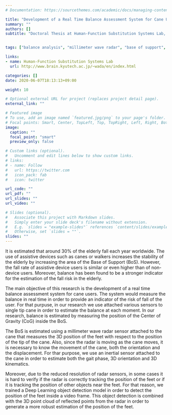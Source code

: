 ```yaml
---
# Documentation: https://sourcethemes.com/academic/docs/managing-content/

title: "Development of a Real Time Balance Assessment System for Cane Users"
summary: ""
authors: []
subtitle: "Doctoral Thesis at Human-Function Substitution Systems Lab, Kyushu Institute of Technology (Japan)"


tags: ["balance analysis", "millimeter wave radar", "base of support", "assistive devices", "cane","inertial sensor","deep learning", "edge computing", "object detection", "inertial sensor"]

links:
- name: Human-Function Substitution Systems Lab
  url: http://www.brain.kyutech.ac.jp/~wada/en/index.html

categories: []
date: 2020-06-07T18:13:13+09:00

weight: 10

# Optional external URL for project (replaces project detail page).
external_link: ""

# Featured image
# To use, add an image named `featured.jpg/png` to your page's folder.
# Focal points: Smart, Center, TopLeft, Top, TopRight, Left, Right, BottomLeft, Bottom, BottomRight.
image:
  caption: ""
  focal_point: "smart"
  preview_only: false

# Custom links (optional).
#   Uncomment and edit lines below to show custom links.
# links:
# - name: Follow
#   url: https://twitter.com
#   icon_pack: fab
#   icon: twitter

url_code: ""
url_pdf: ""
url_slides: ""
url_video: ""

# Slides (optional).
#   Associate this project with Markdown slides.
#   Simply enter your slide deck's filename without extension.
#   E.g. `slides = "example-slides"` references `content/slides/example-slides.md`.
#   Otherwise, set `slides = ""`.
slides: ""
---
```


It is estimated that around 30% of the elderly fall each year worldwide. The use of assistive devices such as canes or walkers increases the stability of the elderly by increasing the area of the Base of Support (BoS). However, the fall rate of assistive device users is similar or even higher than of non-device users. Moreover, balance has been found to be a stronger indicator for the estimation of the fall risk in the elderly.

The main objective of this research is the development of a real time balance assessment system for cane users. The system would measure the balance in real time in order to provide an indicator of the risk of fall of the user. For that purpuse, in our research we use attached various sensors to single tip cane in order to estimate the balance at each moment. In our research, balance is estimated by measuring the position of the Center of Gravity (CoG) inside the BoS. 

The BoS is estimated using a millimeter wave radar sensor attached to the cane that measures the 3D position of the feet with respect to the position of the tip of the cane. Also, since the radar is moving as the cane moves, it is necessary to know the movement of the cane, both the orientation and the displacement. For thar purpose, we use an inertial sensor attached to the cane in order to estimate both the gait phase, 3D orientation and 3D kinematics.

Moreover, due to the reduced resolution of radar sensors, in some cases it is hard to verify if the radar is correctly tracking the position of the feet or if it is tracking the position of other objects near the feet. For that reason, we trained a Deep Learning object detection model in order to detect the position of the feet inside a video frame. This object detection is combined with the 3D point cloud of reflected points from the radar in order to generate a more robust estimation of the position of the feet.
